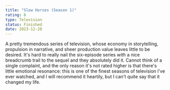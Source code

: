 ```yaml
---
title: "Slow Horses (Season 1)"
rating: 8
type: Television
status: Finished
date: 2023-12-20
---
```


A pretty tremendous series of television, whose economy in storytelling, propulsion in narrative, and sheer production value leaves little to be desired. It's hard to really nail the six-episode series _with_ a nice breadcrumb trail to the sequel and they absolutely did it. Cannot think of a single complaint, and the only reason it's not rated higher is that there's little emotional resonance: this is one of the finest seasons of television I've ever watched, and I will recommend it heartily, but I can't quite say that it changed my life.
